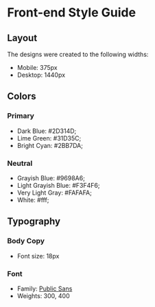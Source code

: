 # Front-end Style Guide

## Layout

The designs were created to the following widths:

- Mobile: 375px
- Desktop: 1440px

## Colors

### Primary

- Dark Blue: #2D314D;
- Lime Green: #31D35C;
- Bright Cyan: #2BB7DA;

### Neutral

- Grayish Blue: #9698A6;
- Light Grayish Blue: #F3F4F6;
- Very Light Gray: #FAFAFA;
- White: #fff;

## Typography

### Body Copy

- Font size: 18px

### Font

- Family: [Public Sans](https://fonts.google.com/specimen/Public+Sans)
- Weights: 300, 400
